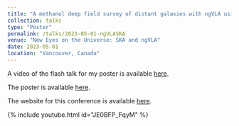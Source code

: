 ```yaml
---
title: "A methanol deep field survey of distant galaxies with ngVLA using dasars"
collection: talks
type: "Poster"
permalink: /talks/2023-05-01-ngVLASKA
venue: "New Eyes on the Universe: SKA and ngVLA"
date: 2023-05-01
location: "Vancouver, Canada"
---
```


A video of the flash talk for my poster is available [here](https://youtu.be/JE0BFP_FqyM).

The poster is available [here](https://abulatek.github.io/files/ngVLASKA_Bulatek_Alyssa_poster.pdf).

The website for this conference is available [here](https://web.cvent.com/event/0b9d0692-1fed-412e-82f0-212f05a72434/summary).

{% include youtube.html id="JE0BFP_FqyM" %}